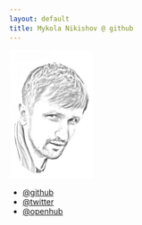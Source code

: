 ```yaml
---
layout: default
title: Mykola Nikishov @ github
---
```

![me](/me.png)

* [@github](https://github.com/manandbytes)
* [@twitter](https://twitter.com/manandbytes)
* [@openhub](https://www.openhub.net/accounts/manandbytes)
